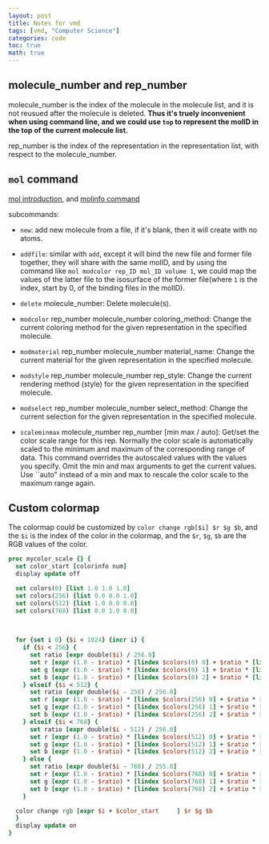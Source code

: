 ```yaml
---
layout: post
title: Notes for vmd
tags: [vmd, "Computer Science"]
categories: code
toc: true
math: true
---
```

## molecule_number and rep_number
molecule_number is the index of the molecule in the molecule list, and it is not reusued after the molecule is deleted. **Thus it's truely inconvenient when using command line, and we could use `top` to represent the molID in the top of the current molecule list.**

rep_number is the index of the representation in the representation list, with respect to the molecule_number. 


## `mol` command
[mol introduction](https://www.ks.uiuc.edu/Research/vmd/current/ug/node140.html), and [molinfo command](https://www.ks.uiuc.edu/Research/vmd/current/ug/node142.html#ug:topic:molinfo)

subcommands:

- `new`: add new molecule from a file, if it's blank, then it will create with no atoms.
- `addfile`: similar with `add`, except it will bind the new file and former file together, they will share with the same molID, and by using the command like `mol modcolor rep_ID mol_ID volume 1`, we could map the values of the latter file to the isosurface of the former file(where `1` is the index, start by 0, of the binding files in the molID).
- `delete` molecule_number: Delete molecule(s).
- `modcolor` rep_number molecule_number coloring_method: Change the current coloring method for the given representation in the specified molecule.
- `modmaterial` rep_number molecule_number material_name: Change the current material for the given representation in the specified molecule.
- `modstyle` rep_number molecule_number rep_style: Change the current rendering method (style) for the given representation in the specified molecule.
- `modselect` rep_number molecule_number select_method: Change the current selection for the given representation in the specified molecule.

- `scaleminmax` molecule_number rep_number [min max / auto]: Get/set the color scale range for this rep. Normally the color scale is automatically scaled to the minimum and maximum of the corresponding range of data. This command overrides the autoscaled values with the values you specify. Omit the min and max arguments to get the current values. Use ``auto" instead of a min and max to rescale the color scale to the maximum range again.

## Custom colormap

The colormap could be customized by `color change rgb[$i] $r $g $b`, and the `$i` is the index of the color in the colormap, and the `$r`, `$g`, `$b` are the RGB values of the color.

```tcl
proc mycolor_scale {} {
  set color_start [colorinfo num]
  display update off

  set colors(0) [list 1.0 1.0 1.0]  
  set colors(256) [list 0.0 0.0 1.0]  
  set colors(512) [list 1.0 0.0 0.0]  
  set colors(768) [list 0.0 1.0 0.0]  
    
  

  for {set i 0} {$i < 1024} {incr i} {
    if {$i < 256} {
      set ratio [expr double($i) / 256.0]
      set r [expr (1.0 - $ratio) * [lindex $colors(0) 0] + $ratio * [lindex $colors(256) 0]]
      set g [expr (1.0 - $ratio) * [lindex $colors(0) 1] + $ratio * [lindex $colors(256) 1]]
      set b [expr (1.0 - $ratio) * [lindex $colors(0) 2] + $ratio * [lindex $colors(256) 2]]
    } elseif {$i < 512} {
      set ratio [expr double($i - 256) / 256.0]
      set r [expr (1.0 - $ratio) * [lindex $colors(256) 0] + $ratio * [lindex $colors(512) 0]]
      set g [expr (1.0 - $ratio) * [lindex $colors(256) 1] + $ratio * [lindex $colors(512) 1]]
      set b [expr (1.0 - $ratio) * [lindex $colors(256) 2] + $ratio * [lindex $colors(512) 2]]
    } elseif {$i < 768} {
      set ratio [expr double($i - 512) / 256.0]
      set r [expr (1.0 - $ratio) * [lindex $colors(512) 0] + $ratio * [lindex $colors(768) 0]]
      set g [expr (1.0 - $ratio) * [lindex $colors(512) 1] + $ratio * [lindex $colors(768) 1]]
      set b [expr (1.0 - $ratio) * [lindex $colors(512) 2] + $ratio * [lindex $colors(768) 2]]
    } else {
      set ratio [expr double($i - 768) / 255.0]
      set r [expr (1.0 - $ratio) * [lindex $colors(768) 0] + $ratio * [lindex $colors(0) 0]]
      set g [expr (1.0 - $ratio) * [lindex $colors(768) 1] + $ratio * [lindex $colors(0) 1]]
      set b [expr (1.0 - $ratio) * [lindex $colors(768) 2] + $ratio * [lindex $colors(0) 2]]
    }

  color change rgb [expr $i + $color_start     ] $r $g $b
  }
  display update on
}
```